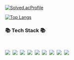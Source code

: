 
[![Solved.acProfile](http://mazassumnida.wtf/api/v2/generate_badge?boj=durumi99)](https://solved.ac/durumi99)

[![Top Langs](https://github-readme-stats.vercel.app/api/top-langs/?username=durumi99&layout=compact)](https://github.com/durumi99/github-readme-stats)

<!-- ![Duurmi's GitHub stats](https://github-readme-stats.vercel.app/api?username=durumi99&show_icons=true&theme=radical)
-->
<!-- [![Velog's GitHub stats](https://velog-readme-stats.vercel.app/api/badge?name=durumi99)](https://velog.io/@durumi99) 
-->
<h3>📚 Tech Stack 📚</h3>
<br>
<p>
  <img src="https://img.shields.io/badge/React-%2320232a.svg?style=for-the-badge&logo=react&logoColor=%2361DAFB"/>&nbsp
  <img src="https://img.shields.io/badge/javascript-%23323330.svg?style=for-the-badge&logo=javascript&logoColor=%23F7DF1E"/>&nbsp 
  <img src="https://img.shields.io/badge/TypeScript-3178C6.svg?style=for-the-badge&logo=typescript&logoColor=fff"/>&nbsp 
  <img src="https://img.shields.io/badge/flutter-02569B?style=for-the-badge&logo=flutter&logoColor=white">&nbsp
  <img src="https://img.shields.io/badge/dart-0175C2?style=for-the-badge&logo=dart&logoColor=white">&nbsp
  <img src="https://img.shields.io/badge/C++-%2300599C.svg?style=for-the-badge&logo=%2B%2B&logoColor=white"/>&nbsp
  <img src="https://img.shields.io/badge/C-%2300599C.svg?style=for-the-badge&logo=c&logoColor=white"/>&nbsp
  <img src="https://img.shields.io/badge/python-3776AB?style=for-the-badge&logo=python&logoColor=white">&nbsp
  <img src="https://img.shields.io/badge/java-%23ED8B00.svg?style=for-the-badge&logo=java&logoColor=white"/>&nbsp
<!--   <img src="https://img.shields.io/badge/텍스트-컬러코드?style=원하는스타일&logo=아이콘이름&logoColor=white"/ -->
  
  <br>
</p>


<!-- <h3> 🔍 Activities 🔍  </h3> -->

